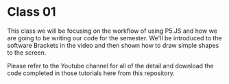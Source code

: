 # Class 01

This class we will be focusing on the workflow of using P5.JS and how we are going to be writing our code for the semester. We'll be introduced to the software Brackets in the video and then shown how to draw simple shapes to the screen.

Please refer to the Youtube channel for all of the detail and download the code completed in those tutorials here from this repository.
